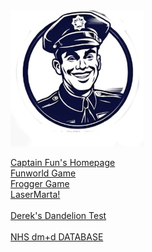 
<div class="about_img"><img src="images/fpblank.png"></div>

<a href = "https://pharmacyarchive.github.io/captainfun/"> Captain Fun's Homepage</A><BR>
<a href = "https://pharmacyarchive.github.io/funworld/"> Funworld Game</A><BR>
<a href = "https://pharmacyarchive.github.io/frogworld/"> Frogger Game</A><BR>
<a href = "pharmacyarchive.github.io/lasermarta/"> LaserMarta!</A><BR><BR>
<a href = "pharmacyarchive.github.io/buttercup/"> Derek's Dandelion Test</A><BR><BR>
<a href = "https://github.com/pharmacyarchive/NHSdm-d/archive/refs/heads/main.zip"> NHS dm+d DATABASE</A><BR><BR>

